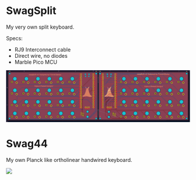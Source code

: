 # SwagSplit
My very own split keyboard.

Specs:
- RJ9 Interconnect cable
- Direct wire, no diodes
- Marble Pico MCU

![](PCB.png)

# Swag44
My own Planck like ortholinear handwired keyboard.

![](https://media.discordapp.net/attachments/1315742298427883561/1330176899682668574/IMG_4082.jpg?ex=67a95f86&is=67a80e06&hm=7413d6146263180fba64bb6b66a81f552c10ec054cf7c6562a1bc683c817854d&=&format=webp&width=675&height=900)

